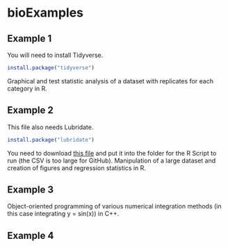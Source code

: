 # bioExamples

## Example 1
You will need to install Tidyverse. 
```R
install.package("tidyverse")
```

Graphical and test statistic analysis of a dataset with replicates for each category in R.
## Example 2
This file also needs Lubridate. 
```R
install.package("lubridate")
```

You need to download [this file](https://drive.google.com/uc?export=download&id=1wanzy5r_kzWjQnBUdUTD5ZnbVSoAX1do) and put it into the folder for the R Script to run (the CSV is too large for GitHub).  Manipulation of a large dataset and creation of figures and regression statistics in R. 
## Example 3
Object-oriented programming of various numerical integration methods (in this case integrating y = sin(x)) in C++. 
## Example 4
